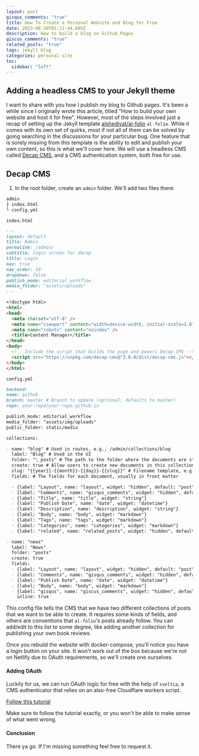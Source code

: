 ```yaml
---
layout: post
gisqus_comments: "true"
title: How To Create a Personal Website and Blog for Free
date: 2023-08-30T01:11:44.605Z
description: How to build a blog on Github Pages
giscus_comments: "true"
related_posts: "true"
tags: jekyll blog
categories: personal-site
toc:
  sidebar: "left"
---
```


## Adding a headless CMS to your Jekyll theme

I want to share with you how I publish my blog to Github pages.
It's been a while since I originally wrote this article, titled "How to build your own website and host it for free". However, most of the steps involved just a recap of setting up the Jekyll template [alshedivat/al-folio](https://github.com/alshedivat/al-folio) `al-folio`. While it comes with its own set of quirks, most if not all of them can be solved by going searching in the discussions for your particular bug. One feature that is sorely missing from this template is the ability to edit and publish your own content, so this is what we'll cover here. We will use a headless CMS called [Decap CMS](https://github.com/decaporg/decap-cms), and a CMS authentication system, both free for use.

## Decap CMS

1. In the root folder, create an `admin` folder. We'll add two files there:

```markdown
admin
├ index.html
└ config.yml
```

`index.html`

```markdown
---
layout: default
title: Admin
permalink: /admin/
subtitle: login screen for decap
title: Login
nav: true
nav_order: 10
dropdown: false
publish_mode: editorial_workflow
media_folder: "assets/uploads"
---

<!doctype html>
<html>
<head>
  <meta charset="utf-8" />
  <meta name="viewport" content="width=device-width, initial-scale=1.0" />
  <meta name="robots" content="noindex" />
  <title>Content Manager</title>
</head>
<body>
  <!-- Include the script that builds the page and powers Decap CMS -->
  <script src="https://unpkg.com/decap-cms@^3.0.0/dist/decap-cms.js"></script>
</body>
</html>
```

`config.yml`

```markdown
backend:
name: github
branch: master # Branch to update (optional; defaults to master)
repo: your-repo/your-repo.github.io

publish_mode: editorial_workflow
media_folder: "assets/img/uploads"
public_folder: static/media

collections:

- name: "blog" # Used in routes, e.g., /admin/collections/blog
  label: "Blog" # Used in the UI
  folder: "\_posts" # The path to the folder where the documents are stored
  create: true # Allow users to create new documents in this collection
  slug: "{{year}}-{{month}}-{{day}}-{{slug}}" # Filename template, e.g., YYYY-MM-DD-title.md
  fields: # The fields for each document, usually in front matter

  - {label: "Layout", name: "layout", widget: "hidden", default: "post"}
  - {label: "Comments", name: "gisqus_comments", widget: "hidden", default: "true"}
  - {label: "Title", name: "title", widget: "string"}
  - {label: "Publish Date", name: "date", widget: "datetime"}
  - {label: "Description", name: "description", widget: "string"}
  - {label: "Body", name: "body", widget: "markdown"}
  - {label: "Tags", name: "tags", widget: "markdown"}
  - {label: "Categories", name: "categories", widget: "markdown"}
  - {label: "related", name: "related_posts", widget: "hidden", default: "false"}

- name: "news"
  label: "News"
  folder: "posts"
  create: true
  fields:
  - {label: "Layout", name: "layout", widget: "hidden", default: "post"}
  - {label: "Comments", name: "gisqus_comments", widget: "hidden", default: "true"}
  - {label: "Publish Date", name: "date", widget: "datetime"}
  - {label: "Body", name: "body", widget: "markdown"}
  - {label: "gisqus", name: "giscus_comments", widget: "hidden", default: "true"}
    inline: true
```

This config file tells the CMS that we have two different collections of posts that we want to be able to create. It requires some kinds of fields, and others are conventions that `al-folio`'s posts already follow. You can add/edit to this list to some degree, like adding another collection for publishing your own book reviews.

Once you rebuild the website with docker-compose, you'll notice you have a login button on your site. It won't work out of the box because we're not on Netlify due to OAuth requirements, so we'll create one ourselves.

#### Adding OAuth

Luckily for us, we can run OAuth logic for free with the help of `sveltia`, a CMS authenticator that relies on an also-free Cloudflare workers script.

[Follow this tutorial](https://github.com/sveltia/sveltia-cms-auth)

Make sure to follow the tutorial exactly, or you won't be able to make sense of what went wrong.

#### Conclusion

There ya go.
If I'm missing something feel free to request it.

